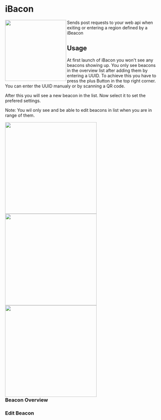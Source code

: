 # iBacon 
<img src='https://cloud.githubusercontent.com/assets/1017870/11100281/93f6a0b4-88b0-11e5-9043-2813c8c6f5dc.png' width=200 align="left">
Sends post requests to your web api when exiting or entering a region defined by a iBeacon

## Usage
At first launch of iBacon you won't see any beacons showing up. You only see
beacons in the overview list after adding them by entering a UUID.
To achieve this you have to press the plus Button in the top right corner.
You can enter the UUID manualy or by scanning a QR code.

After this you will see a new beacon in the list. Now select it to set the
prefered settings.

Note: You wil only see and be able to edit beacons in list when you are in
range of them.

<div style="float: right">
<img style='margin-right: 5px;' src='https://cloud.githubusercontent.com/assets/1017870/11016816/3c365d82-858c-11e5-80bb-28a58642039a.gif' width=300>
<img style='margin-right: 5px;' src='https://cloud.githubusercontent.com/assets/1017870/11016659/43ffe1b2-8589-11e5-9a1f-0b7bbd19bc83.png' width="300">
<img style='margin-right: 5px;' src='https://cloud.githubusercontent.com/assets/1017870/11016660/46cda0fa-8589-11e5-8574-40384ed7e199.png' width="300">
</div>

### Beacon Overview



### Edit Beacon

